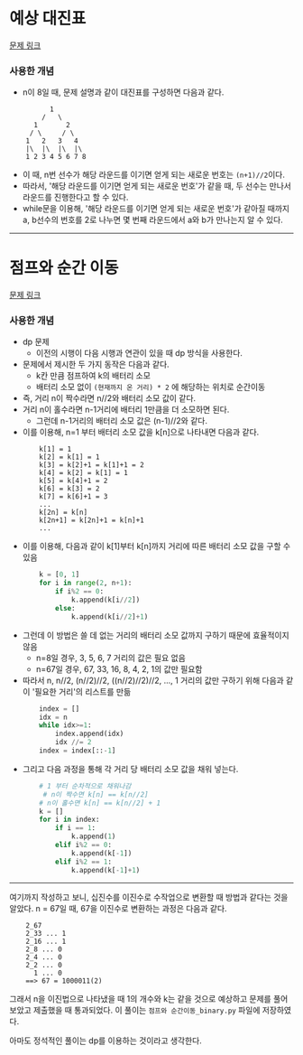 # 예상 대진표
[문제 링크](https://school.programmers.co.kr/learn/courses/30/lessons/12985)

### 사용한 개념
- n이 8일 때, 문제 설명과 같이 대진표를 구성하면 다음과 같다.
```
          1
        /   \
      1       2
     / \     / \
    1   2   3   4
    |\  |\  |\  |\
    1 2 3 4 5 6 7 8
```
- 이 때, n번 선수가 해당 라운드를 이기면 얻게 되는 새로운 번호는 `(n+1)//2`이다.
- 따라서, '해당 라운드를 이기면 얻게 되는 새로운 번호'가 같을 때, 두 선수는 만나서 라운드를 진행한다고 할 수 있다.
- while문을 이용해, '해당 라운드를 이기면 얻게 되는 새로운 번호'가 같아질 때까지 a, b선수의 번호를 2로 나누면 몇 번째 라운드에서 a와 b가 만나는지 알 수 있다.

--- 

# 점프와 순간 이동
[문제 링크](https://school.programmers.co.kr/learn/courses/30/lessons/12980)

### 사용한 개념
- dp 문제
    * 이전의 시행이 다음 시행과 연관이 있을 때 dp 방식을 사용한다.
- 문제에서 제시한 두 가지 동작은 다음과 같다.
    * k칸 만큼 점프하여 k의 배터리 소모
    * 배터리 소모 없이 `(현재까지 온 거리) * 2` 에 해당하는 위치로 순간이동
- 즉, 거리 n이 짝수라면 n//2와 배터리 소모 값이 같다.
- 거리 n이 홀수라면 n-1거리에 배터리 1만큼을 더 소모하면 된다.
    * 그런데 n-1거리의 배터리 소모 값은 (n-1)//2와 같다.
- 이를 이용해, n=1 부터 배터리 소모 값을 k[n]으로 나타내면 다음과 같다.
    ```
        k[1] = 1
        k[2] = k[1] = 1
        k[3] = k[2]+1 = k[1]+1 = 2
        k[4] = k[2] = k[1] = 1
        k[5] = k[4]+1 = 2
        k[6] = k[3] = 2
        k[7] = k[6]+1 = 3
        ...
        k[2n] = k[n]
        k[2n+1] = k[2n]+1 = k[n]+1
        ...
    ```
- 이를 이용해, 다음과 같이 k[1]부터 k[n]까지 거리에 따른 배터리 소모 값을 구할 수 있음
    ```python
        k = [0, 1]
        for i in range(2, n+1):
            if i%2 == 0:
                k.append(k[i//2])
            else:
                k.append(k[i//2]+1)
    ```
- 그런데 이 방법은 쓸 데 없는 거리의 배터리 소모 값까지 구하기 때문에 효율적이지 않음
    * n=8일 경우, 3, 5, 6, 7 거리의 값은 필요 없음
    * n=67일 경우, 67, 33, 16, 8, 4, 2, 1의 값만 필요함
- 따라서 n, n//2, (n//2)//2, ((n//2)//2)//2, ..., 1 거리의 값만 구하기 위해 다음과 같이 '필요한 거리'의 리스트를 만듦
    ```python
        index = []
        idx = n
        while idx>=1:
            index.append(idx)
            idx //= 2
        index = index[::-1]
    ```
- 그리고 다음 과정을 통해 각 거리 당 배터리 소모 값을 채워 넣는다.
    ```python
        # 1 부터 순차적으로 채워나감
         # n이 짝수면 k[n] == k[n//2]
        # n이 홀수면 k[n] == k[n//2] + 1
        k = []
        for i in index:
            if i == 1:
                k.append(1)
            elif i%2 == 0:
                k.append(k[-1])
            elif i%2 == 1:
                k.append(k[-1]+1)
    ```
---
여기까지 작성하고 보니, 십진수를 이진수로 수작업으로 변환할 때 방법과 같다는 것을 알았다.
n = 67일 때, 67을 이진수로 변환하는 과정은 다음과 같다.
```
    2_67
    2_33 ... 1
    2_16 ... 1
    2_8 ... 0
    2_4 ... 0
    2_2 ... 0
      1 ... 0
    ==> 67 = 1000011(2)
```
그래서 n을 이진법으로 나타냈을 때 1의 개수와 k는 같을 것으로 예상하고 문제를 풀어보았고 제출했을 때 통과되었다. 이 풀이는 `점프와 순간이동_binary.py` 파일에 저장하였다.

아마도 정석적인 풀이는 dp를 이용하는 것이라고 생각한다.